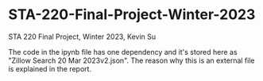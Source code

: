 # STA-220-Final-Project-Winter-2023
STA 220 Final Project, Winter 2023, Kevin Su

The code in the ipynb file has one dependency and it's stored here as "Zillow Search 20 Mar 2023v2.json". 
The reason why this is an external file is explained in the report.
